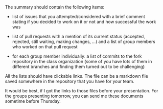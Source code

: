 The summary should contain the following items:

- list of issues that you attempted/considered with a brief comment stating if you decided to work on it or not and how successful the work was

- list of pull requests with a mention of its current status (accepted, rejected, still waiting, making changes, ...) and a list of group members who worked on that pull request

- for each group member individually: a list of commits to the fork repository in the class organization (some of you have lots of them in different branches and finding them turned out to be challenging)

All the lists should have clickable links. The file can be a markdown file saved somewhere in the repository that you have for your team.

It would be best, if I got the links to those files before your presentation. For the groups presenting tomorrow, you can send me these documents sometime before Thursday.

